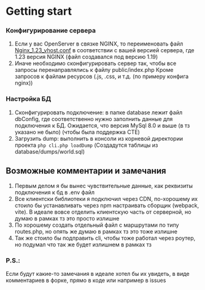 # Getting start
### Конфигурирование сервера 
1) Если у вас OpenServer в связке NGINX, то переименовать файл [Nginx_1.23_vhost.conf](Nginx_1.23_vhost.conf)
в соответствии с вашей версией сервера, где 1.23 версия NGINX
(файл создавался под версию 1.19)
2) Иначе необходимо сконфигурировать сервер так, 
чтобы все запросы перенаправлялись к файлу public/index.php
Кроме запросов к файлам ресурсов (.js, .css, и т.д. (по примеру конфига nginx)) 

### Настройка БД
1) Сконфигурировать подключение: в папке database лежит файл dbConfig, 
где соответственно нужно заполнить данные для подключения к БД.
Ожидается, что версия MySql 8.0 и выше (в тз указано не было) (чтобы была поддержка CTE)
2) Загрузить dump: выполнить в консоли из корневой директории проекта 
```php cli.php loadDump``` (Создадутся таблицы из database/dumps/world.sql)


## Возможные комментарии и замечания
1) Первым делом я бы вынес чувствительные данные, как реквизиты подключения к бд в .env файл
2) Все клиентски библиотеки я подключил через CDN, по-хорошему их стоило бы устанавливать через
npm настраивать сборщик (webpack, vite). В идеале вовсе отделить клиентскую часть от серверной, но думаю в рамках тз это просто излишне
3) По хорошему создать отдельный файл с маршрутами по типу routes.php, но опять же думаю в рамках тз это тоже излишне
4) Так же стоило бы подправить cli, чтобы тоже работал через роутер, но подумал что так же будет излишнем в рамках тз

### P.S.:
Если будут какие-то замечания в идеале хотел бы их увидеть, в виде комментариев в форке, прямо в коде
или например в issues